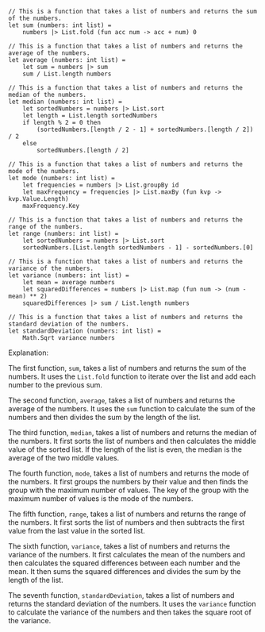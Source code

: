 ```f#
// This is a function that takes a list of numbers and returns the sum of the numbers.
let sum (numbers: int list) =
    numbers |> List.fold (fun acc num -> acc + num) 0

// This is a function that takes a list of numbers and returns the average of the numbers.
let average (numbers: int list) =
    let sum = numbers |> sum
    sum / List.length numbers

// This is a function that takes a list of numbers and returns the median of the numbers.
let median (numbers: int list) =
    let sortedNumbers = numbers |> List.sort
    let length = List.length sortedNumbers
    if length % 2 = 0 then
        (sortedNumbers.[length / 2 - 1] + sortedNumbers.[length / 2]) / 2
    else
        sortedNumbers.[length / 2]

// This is a function that takes a list of numbers and returns the mode of the numbers.
let mode (numbers: int list) =
    let frequencies = numbers |> List.groupBy id
    let maxFrequency = frequencies |> List.maxBy (fun kvp -> kvp.Value.Length)
    maxFrequency.Key

// This is a function that takes a list of numbers and returns the range of the numbers.
let range (numbers: int list) =
    let sortedNumbers = numbers |> List.sort
    sortedNumbers.[List.length sortedNumbers - 1] - sortedNumbers.[0]

// This is a function that takes a list of numbers and returns the variance of the numbers.
let variance (numbers: int list) =
    let mean = average numbers
    let squaredDifferences = numbers |> List.map (fun num -> (num - mean) ** 2)
    squaredDifferences |> sum / List.length numbers

// This is a function that takes a list of numbers and returns the standard deviation of the numbers.
let standardDeviation (numbers: int list) =
    Math.Sqrt variance numbers
```

Explanation:

The first function, `sum`, takes a list of numbers and returns the sum of the numbers. It uses the `List.fold` function to iterate over the list and add each number to the previous sum.

The second function, `average`, takes a list of numbers and returns the average of the numbers. It uses the `sum` function to calculate the sum of the numbers and then divides the sum by the length of the list.

The third function, `median`, takes a list of numbers and returns the median of the numbers. It first sorts the list of numbers and then calculates the middle value of the sorted list. If the length of the list is even, the median is the average of the two middle values.

The fourth function, `mode`, takes a list of numbers and returns the mode of the numbers. It first groups the numbers by their value and then finds the group with the maximum number of values. The key of the group with the maximum number of values is the mode of the numbers.

The fifth function, `range`, takes a list of numbers and returns the range of the numbers. It first sorts the list of numbers and then subtracts the first value from the last value in the sorted list.

The sixth function, `variance`, takes a list of numbers and returns the variance of the numbers. It first calculates the mean of the numbers and then calculates the squared differences between each number and the mean. It then sums the squared differences and divides the sum by the length of the list.

The seventh function, `standardDeviation`, takes a list of numbers and returns the standard deviation of the numbers. It uses the `variance` function to calculate the variance of the numbers and then takes the square root of the variance.